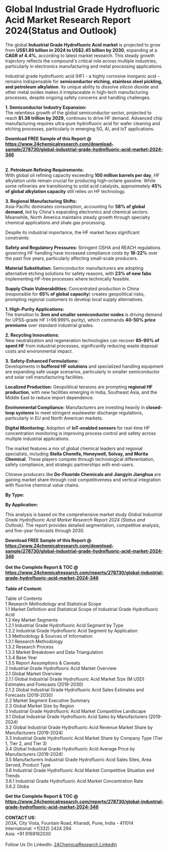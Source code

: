 <h1>Global Industrial Grade Hydrofluoric Acid Market Research Report 2024(Status and Outlook)</h1><p>The global <strong>Industrial Grade Hydrofluoric Acid market</strong> is projected to grow from <strong>US$1.89 billion in 2024 to US$2.45 billion by 2030</strong>, expanding at a <strong>CAGR of 4.4%</strong>, according to latest market research. This steady growth trajectory reflects the compound's critical role across multiple industries, particularly in electronics manufacturing and metal processing applications.</p><p>Industrial grade hydrofluoric acid (HF) - a highly corrosive inorganic acid - remains indispensable for <strong>semiconductor etching, stainless steel pickling, and petroleum alkylation</strong>. Its unique ability to dissolve silicon dioxide and other metal oxides makes it irreplaceable in high-tech manufacturing processes, despite ongoing safety concerns and handling challenges.</p><p><strong>1. Semiconductor Industry Expansion:</strong><br>
The relentless growth of the global semiconductor sector, projected to reach <strong>$1.38 trillion by 2029</strong>, continues to drive HF demand. Advanced chip manufacturing requires ultra-pure hydrofluoric acid for wafer cleaning and etching processes, particularly in emerging 5G, AI, and IoT applications.</p><div><b>Download FREE Sample of this Report @ 
            <a href="https://www.24chemicalresearch.com/download-sample/278730/global-industrial-grade-hydrofluoric-acid-market-2024-346">
            https://www.24chemicalresearch.com/download-sample/278730/global-industrial-grade-hydrofluoric-acid-market-2024-346</a></b></div><br><p><strong>2. Petroleum Refining Requirements:</strong><br>
With global oil refining capacity exceeding <strong>100 million barrels per day</strong>, HF alkylation units remain crucial for producing high-octane gasoline. While some refineries are transitioning to solid acid catalysts, approximately <strong>45% of global alkylation capacity</strong> still relies on HF technology.</p><p><strong>3. Regional Manufacturing Shifts:</strong><br>
Asia-Pacific dominates consumption, accounting for <strong>58% of global demand</strong>, led by China's expanding electronics and chemical sectors. Meanwhile, North America maintains steady growth through specialty chemical applications and shale gas processing.</p><p>Despite its industrial importance, the HF market faces significant constraints:</p><p><strong>Safety and Regulatory Pressures:</strong> Stringent OSHA and REACH regulations governing HF handling have increased compliance costs by <strong>18-22%</strong> over the past five years, particularly affecting small-scale producers.</p><p><strong>Material Substitution:</strong> Semiconductor manufacturers are adopting alternative etching solutions for safety reasons, with <strong>23% of new fabs</strong> implementing HF-free processes where technically feasible.</p><p><strong>Supply Chain Vulnerabilities:</strong> Concentrated production in China (responsible for <strong>65% of global capacity</strong>) creates geopolitical risks, prompting regional customers to develop local supply alternatives.</p><p><strong>1. High-Purity Applications:</strong><br>
The transition to <strong>3nm and smaller semiconductor nodes</strong> is driving demand for UPSS-grade HF (&gt;99.999% purity), which commands <strong>40-50% price premiums</strong> over standard industrial grades.</p><p><strong>2. Recycling Innovations:</strong><br>
New neutralization and regeneration technologies can recover <strong>85-90% of spent HF</strong> from industrial processes, significantly reducing waste disposal costs and environmental impact.</p><p><strong>3. Safety-Enhanced Formulations:</strong><br>
Developments in <strong>buffered HF solutions</strong> and specialized handling equipment are expanding safe usage scenarios, particularly in smaller semiconductor and solar cell manufacturing facilities.</p><p><strong>Localized Production:</strong> Geopolitical tensions are prompting <strong>regional HF production</strong>, with new facilities emerging in India, Southeast Asia, and the Middle East to reduce import dependence.</p><p><strong>Environmental Compliance:</strong> Manufacturers are investing heavily in <strong>closed-loop systems</strong> to meet stringent wastewater discharge regulations, particularly in EU and North American markets.</p><p><strong>Digital Monitoring:</strong> Adoption of <strong>IoT-enabled sensors</strong> for real-time HF concentration monitoring is improving process control and safety across multiple industrial applications.</p><p>The market features a mix of global chemical leaders and regional specialists, including <strong>Stella Chemifa, Honeywell, Solvay, and Morita Chemical</strong>. These players compete through technological differentiation, safety compliance, and strategic partnerships with end-users.</p><p>Chinese producers like <strong>Do-Fluoride Chemicals and Jiangyin Jianghua</strong> are gaining market share through cost competitiveness and vertical integration with fluorine chemical value chains.</p><p><strong>By Type:</strong></p><p><strong>By Application:</strong></p><p>This analysis is based on the comprehensive market study <em>Global Industrial Grade Hydrofluoric Acid Market Research Report 2024 (Status and Outlook)</em>. The report provides detailed segmentation, competitive analysis, and five-year forecasts through 2030.</p><div><b>Download FREE Sample of this Report @ 
            <a href="https://www.24chemicalresearch.com/download-sample/278730/global-industrial-grade-hydrofluoric-acid-market-2024-346">
            https://www.24chemicalresearch.com/download-sample/278730/global-industrial-grade-hydrofluoric-acid-market-2024-346</a></b></div><br><div><b>Get the Complete Report & TOC @ 
            <a href="https://www.24chemicalresearch.com/reports/278730/global-industrial-grade-hydrofluoric-acid-market-2024-346">
            https://www.24chemicalresearch.com/reports/278730/global-industrial-grade-hydrofluoric-acid-market-2024-346</a></b></div><br>
            <b>Table of Content:</b><p>Table of Contents<br />
1 Research Methodology and Statistical Scope<br />
1.1 Market Definition and Statistical Scope of Industrial Grade Hydrofluoric Acid<br />
1.2 Key Market Segments<br />
1.2.1 Industrial Grade Hydrofluoric Acid Segment by Type<br />
1.2.2 Industrial Grade Hydrofluoric Acid Segment by Application<br />
1.3 Methodology & Sources of Information<br />
1.3.1 Research Methodology<br />
1.3.2 Research Process<br />
1.3.3 Market Breakdown and Data Triangulation<br />
1.3.4 Base Year<br />
1.3.5 Report Assumptions & Caveats<br />
2 Industrial Grade Hydrofluoric Acid Market Overview<br />
2.1 Global Market Overview<br />
2.1.1 Global Industrial Grade Hydrofluoric Acid Market Size (M USD) Estimates and Forecasts (2019-2030)<br />
2.1.2 Global Industrial Grade Hydrofluoric Acid Sales Estimates and Forecasts (2019-2030)<br />
2.2 Market Segment Executive Summary<br />
2.3 Global Market Size by Region<br />
3 Industrial Grade Hydrofluoric Acid Market Competitive Landscape<br />
3.1 Global Industrial Grade Hydrofluoric Acid Sales by Manufacturers (2019-2024)<br />
3.2 Global Industrial Grade Hydrofluoric Acid Revenue Market Share by Manufacturers (2019-2024)<br />
3.3 Industrial Grade Hydrofluoric Acid Market Share by Company Type (Tier 1, Tier 2, and Tier 3)<br />
3.4 Global Industrial Grade Hydrofluoric Acid Average Price by Manufacturers (2019-2024)<br />
3.5 Manufacturers Industrial Grade Hydrofluoric Acid Sales Sites, Area Served, Product Type<br />
3.6 Industrial Grade Hydrofluoric Acid Market Competitive Situation and Trends<br />
3.6.1 Industrial Grade Hydrofluoric Acid Market Concentration Rate<br />
3.6.2 Globa</p><div><b>Get the Complete Report & TOC @ 
            <a href="https://www.24chemicalresearch.com/reports/278730/global-industrial-grade-hydrofluoric-acid-market-2024-346">
            https://www.24chemicalresearch.com/reports/278730/global-industrial-grade-hydrofluoric-acid-market-2024-346</a></b></div><br><b>CONTACT US:</b><br>
            203A, City Vista, Fountain Road, Kharadi, Pune, India - 411014<br>
            International: +1(332) 2424 294<br>
            Asia: +91 9169162030 <br><br>
            Follow Us On LinkedIn: <a href="https://www.linkedin.com/company/24chemicalresearch/">24ChemicalResearch LinkedIn</a>
